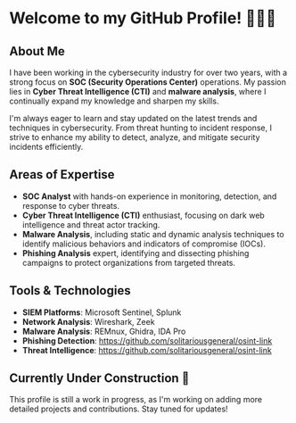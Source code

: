 # Welcome to my GitHub Profile! 🚀🏴‍☠️

## About Me
I have been working in the cybersecurity industry for over two years, with a strong focus on **SOC (Security Operations Center)** operations. My passion lies in **Cyber Threat Intelligence (CTI)** and **malware analysis**, where I continually expand my knowledge and sharpen my skills.

I'm always eager to learn and stay updated on the latest trends and techniques in cybersecurity. From threat hunting to incident response, I strive to enhance my ability to detect, analyze, and mitigate security incidents efficiently.

## Areas of Expertise
- **SOC Analyst** with hands-on experience in monitoring, detection, and response to cyber threats.
- **Cyber Threat Intelligence (CTI)** enthusiast, focusing on dark web intelligence and threat actor tracking.
- **Malware Analysis**, including static and dynamic analysis techniques to identify malicious behaviors and indicators of compromise (IOCs).
- **Phishing Analysis** expert, identifying and dissecting phishing campaigns to protect organizations from targeted threats.
  
## Tools & Technologies
- **SIEM Platforms**: Microsoft Sentinel, Splunk
- **Network Analysis**: Wireshark, Zeek
- **Malware Analysis**: REMnux, Ghidra, IDA Pro
- **Phishing Detection**: https://github.com/solitariousgeneral/osint-link
- **Threat Intelligence**: https://github.com/solitariousgeneral/osint-link

## Currently Under Construction 🚧
This profile is still a work in progress, as I'm working on adding more detailed projects and contributions. Stay tuned for updates!



